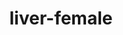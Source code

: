 ---
title: liver-female
release_version: v1.1
hra_release_version:
  - v1.1
  - v1.2
type: ref-organs
description: '[This reference organ](https://hubmapconsortium.github.io/ccf/pages/ccf-3d-reference-library.html) was created using data from the Visible Human Female, provided by the National Library of Medicine.'
creators:
  - 0000-0003-4066-7531
project_leads:
  - 0000-0002-3321-6137
reviewers:
  - 0000-0003-1940-6740
  - 0000-0002-4174-2786
  - 0000-0003-1824-1067
creation_date: 2021-12-01T00:00:00
license: CC BY 4.0
publisher:  HuBMAP 
funder:  National Institutes of Health 
award_number:  OT2OD026671 
hubmap_id:  HBM474.XSKK.979 
datatable: VH_F_Liver.glb
doi: https://doi.org/10.48539/HBM474.XSKK.979
---